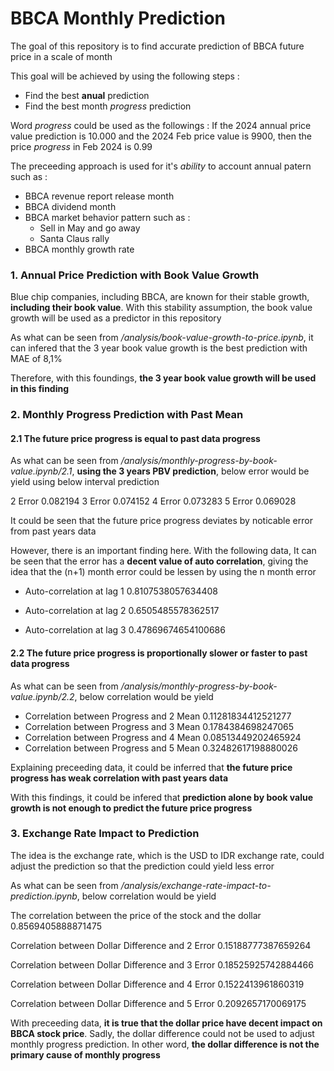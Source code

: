 # BBCA Monthly Prediction

The goal of this repository is to find accurate prediction of BBCA future price in a scale of month

This goal will be achieved by using the following steps :

- Find the best **anual** prediction
- Find the best month _progress_ prediction

Word _progress_ could be used as the followings :
If the 2024 annual price value prediction is 10.000 and the 2024 Feb price value is 9900, then the price _progress_ in Feb 2024 is 0.99

The preceeding approach is used for it's _ability_ to account annual patern such as :

- BBCA revenue report release month
- BBCA dividend month
- BBCA market behavior pattern such as :
  - Sell in May and go away
  - Santa Claus rally
- BBCA monthly growth rate

### 1. Annual Price Prediction with Book Value Growth

Blue chip companies, including BBCA, are known for their stable growth, **including their book value**. With this stability assumption, the book value growth will be used as a predictor in this repository

As what can be seen from _/analysis/book-value-growth-to-price.ipynb_, it can infered that the 3 year book value growth is the best prediction with MAE of 8,1%

Therefore, with this foundings, **the 3 year book value growth will be used in this finding**

### 2. Monthly Progress Prediction with Past Mean

#### 2.1 The future price progress is equal to past data progress

As what can be seen from _/analysis/monthly-progress-by-book-value.ipynb/2.1_, **using the 3 years PBV prediction**, below error would be yield using below interval prediction

2 Error 0.082194
3 Error 0.074152
4 Error 0.073283
5 Error 0.069028

It could be seen that the future price progress deviates by noticable error from past years data

However, there is an important finding here. With the following data, It can be seen that the error has a **decent value of auto correlation**, giving the idea that the (n+1) month error could be lessen by using the n month error

- Auto-correlation at lag 1
  0.8107538057634408

- Auto-correlation at lag 2
  0.6505485578362517

- Auto-correlation at lag 3
  0.47869674654100686

#### 2.2 The future price progress is **proportionally** slower or faster to past data progress

As what can be seen from _/analysis/monthly-progress-by-book-value.ipynb/2.2_, below correlation would be yield

- Correlation between Progress and 2 Mean
  0.11281834412521277
- Correlation between Progress and 3 Mean
  0.1784384698247065
- Correlation between Progress and 4 Mean
  0.08513449202465924
- Correlation between Progress and 5 Mean
  0.32482617198880026

Explaining preceeding data, it could be inferred that **the future price progress has weak correlation with past years data**

With this findings, it could be infered that **prediction alone by book value growth is not enough to predict the future price progress**

### 3. Exchange Rate Impact to Prediction

The idea is the exchange rate, which is the USD to IDR exchange rate, could adjust the prediction so that the prediction could yield less error

As what can be seen from _/analysis/exchange-rate-impact-to-prediction.ipynb_, below correlation would be yield

The correlation between the price of the stock and the dollar
0.8569405888871475

Correlation between Dollar Difference and 2 Error
0.15188777387659264

Correlation between Dollar Difference and 3 Error
0.18525925742884466

Correlation between Dollar Difference and 4 Error
0.1522413961860319

Correlation between Dollar Difference and 5 Error
0.2092657170069175

With preceeding data, **it is true that the dollar price have decent impact on BBCA stock price**. Sadly, the dollar difference could not be used to adjust monthly progress prediction. In other word, **the dollar difference is not the primary cause of monthly progress**
